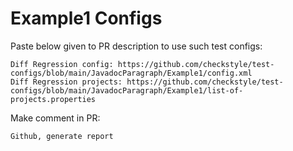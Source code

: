 # Example1 Configs
Paste below given to PR description to use such test configs:
```
Diff Regression config: https://github.com/checkstyle/test-configs/blob/main/JavadocParagraph/Example1/config.xml
Diff Regression projects: https://github.com/checkstyle/test-configs/blob/main/JavadocParagraph/Example1/list-of-projects.properties
```
Make comment in PR:
```
Github, generate report
```

